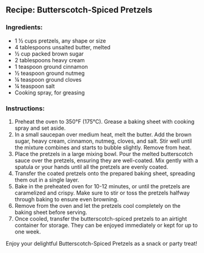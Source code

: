 ## Recipe: Butterscotch-Spiced Pretzels

### Ingredients:
- 1 ½ cups pretzels, any shape or size
- 4 tablespoons unsalted butter, melted
- ½ cup packed brown sugar
- 2 tablespoons heavy cream
- 1 teaspoon ground cinnamon
- ½ teaspoon ground nutmeg
- ¼ teaspoon ground cloves
- ¼ teaspoon salt
- Cooking spray, for greasing

### Instructions:
1. Preheat the oven to 350°F (175°C). Grease a baking sheet with cooking spray and set aside.
2. In a small saucepan over medium heat, melt the butter. Add the brown sugar, heavy cream, cinnamon, nutmeg, cloves, and salt. Stir well until the mixture combines and starts to bubble slightly. Remove from heat.
3. Place the pretzels in a large mixing bowl. Pour the melted butterscotch sauce over the pretzels, ensuring they are well-coated. Mix gently with a spatula or your hands until all the pretzels are evenly coated.
4. Transfer the coated pretzels onto the prepared baking sheet, spreading them out in a single layer.
5. Bake in the preheated oven for 10-12 minutes, or until the pretzels are caramelized and crispy. Make sure to stir or toss the pretzels halfway through baking to ensure even browning.
6. Remove from the oven and let the pretzels cool completely on the baking sheet before serving.
7. Once cooled, transfer the butterscotch-spiced pretzels to an airtight container for storage. They can be enjoyed immediately or kept for up to one week.

Enjoy your delightful Butterscotch-Spiced Pretzels as a snack or party treat!